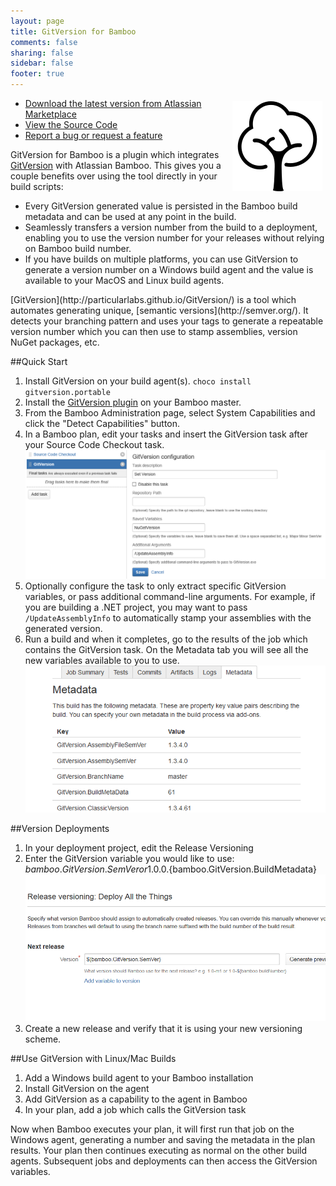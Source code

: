 ```yaml
---
layout: page
title: GitVersion for Bamboo
comments: false
sharing: false
sidebar: false
footer: true
---
```


<img src="/images/gitversion/logo.png" style="float: right; margin: 5px" />

* [Download the latest version from Atlassian Marketplace](https://marketplace.atlassian.com/plugins/com.carolynvs.gitversion)
* [View the Source Code](http://stash.carolynvanslyck.com/projects/BAM/repos/gitversion)
* [Report a bug or request a feature](http://jira.carolynvanslyck.com/browse/GITVER)

GitVersion for Bamboo is a plugin which integrates [GitVersion](http://particularlabs.github.io/GitVersion/) with Atlassian Bamboo. This gives you a couple benefits over using the tool directly in your build scripts:

* Every GitVersion generated value is persisted in the Bamboo build metadata and can be used at any point in the build.
* Seamlessly transfers a version number from the build to a deployment, enabling you to use the version number for your releases without relying on Bamboo build number.
* If you have builds on multiple platforms, you can use GitVersion to generate a version number on a Windows build agent and the value is available to your MacOS and Linux build agents.

<aside>[GitVersion](http://particularlabs.github.io/GitVersion/) is a tool which automates generating unique, [semantic versions](http://semver.org/). It detects your branching pattern and uses your tags to generate a repeatable version number which you can then use to stamp assemblies, version NuGet packages, etc.</aside>

##Quick Start

1. Install GitVersion on your build agent(s). `choco install gitversion.portable`
2. Install the [GitVersion plugin](https://marketplace.atlassian.com/plugins/com.carolynvs.gitversion) on your Bamboo master.
3. From the Bamboo Administration page, select System Capabilities and click the "Detect Capabilities" button.
4. In a Bamboo plan, edit your tasks and insert the GitVersion task after your Source Code Checkout task. ![image](/images/gitversion/task-definition.png)
5. Optionally configure the task to only extract specific GitVersion variables, or pass additional command-line arguments. For example, if you are building a .NET project, you may want to pass `/UpdateAssemblyInfo` to automatically stamp your assemblies with the generated version.
5. Run a build and when it completes, go to the results of the job which contains the GitVersion task. On the Metadata tab you will see all the new variables available to you to use. ![image](/images/gitversion/job-metadata.png)

##Version Deployments
1. In your deployment project, edit the Release Versioning
2. Enter the GitVersion variable you would like to use: ${bamboo.GitVersion.SemVer} or 1.0.0.${bamboo.GitVersion.BuildMetadata} ![image](/images/gitversion/release-versioning.png)
3. Create a new release and verify that it is using your new versioning scheme.

##Use GitVersion with Linux/Mac Builds
1. Add a Windows build agent to your Bamboo installation
2. Install GitVersion on the agent
3. Add GitVersion as a capability to the agent in Bamboo
4. In your plan, add a job which calls the GitVersion task

Now when Bamboo executes your plan, it will first run that job on the Windows agent, generating a number and saving the metadata in the plan results. Your plan then continues executing as normal on the other build agents. Subsequent jobs and deployments can then access the GitVersion variables.
